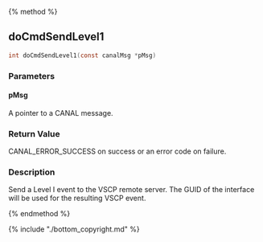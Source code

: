 
{% method %}
## doCmdSendLevel1

```c
int doCmdSendLevel1(const canalMsg *pMsg)
```

### Parameters

#### pMsg
A pointer to a CANAL message.

### Return Value
CANAL_ERROR_SUCCESS on success or an error code on failure. 

### Description
Send a Level I event to the VSCP remote server. The GUID of the interface will be used for the resulting VSCP event. 

{% endmethod %}

{% include "./bottom_copyright.md" %}